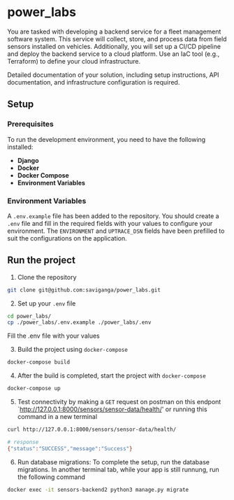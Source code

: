 # power_labs

You are tasked with developing a backend service for a fleet management software system. This service will collect, store, and process data from field sensors installed on vehicles. Additionally, you will set up a CI/CD pipeline and deploy the backend service to a cloud platform. Use an IaC tool (e.g., Terraform) to define your cloud infrastructure.

Detailed documentation of your solution, including setup instructions, API documentation, and infrastructure configuration is required.

## Setup

### Prerequisites

To run the development environment, you need to have the following installed:

- **Django**
- **Docker**
- **Docker Compose**
- **Environment Variables**

### Environment Variables

A `.env.example` file has been added to the repository. You should create a `.env` file and fill in the required fields with your values to configure your environment. The `ENVIRONMENT` and `UPTRACE_DSN` fields have been prefilled to suit the configurations on the application.

## Run the project

1. Clone the repository
```bash
git clone git@github.com:saviganga/power_labs.git
```

2. Set up your `.env` file
```bash
cd power_labs/
cp ./power_labs/.env.example ./power_labs/.env
```
Fill the .env file with your values

3. Build the project using `docker-compose`
```bash
docker-compose build
```

4. After the build is completed, start the project with `docker-compose`
```bash
docker-compose up
```

5. Test connectivity by making a `GET` request on postman on this endpont `http://127.0.0.1:8000/sensors/sensor-data/health/' or running this command in a new terminal
```bash
curl http://127.0.0.1:8000/sensors/sensor-data/health/

# response
{"status":"SUCCESS","message":"Success"}
```

6. Run database migrations: To complete the setup, run the database migrations. In another terminal tab, while your app is still runnung, run the following command
```bash
docker exec -it sensors-backend2 python3 manage.py migrate
```




